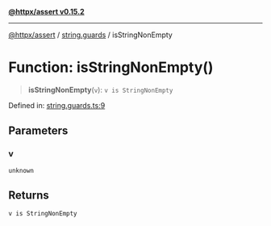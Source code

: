 [**@httpx/assert v0.15.2**](../../README.md)

***

[@httpx/assert](../../README.md) / [string.guards](../README.md) / isStringNonEmpty

# Function: isStringNonEmpty()

> **isStringNonEmpty**(`v`): `v is StringNonEmpty`

Defined in: [string.guards.ts:9](https://github.com/belgattitude/httpx/blob/d975bb2c60098569db690fb567053dfa3514ae29/packages/assert/src/string.guards.ts#L9)

## Parameters

### v

`unknown`

## Returns

`v is StringNonEmpty`
